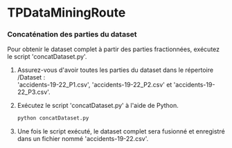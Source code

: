 # TPDataMiningRoute

### Concaténation des parties du dataset

Pour obtenir le dataset complet à partir des parties fractionnées, exécutez le script 'concatDataset.py'.

1. Assurez-vous d'avoir toutes les parties du dataset dans le répertoire /Dataset : </br>
   'accidents-19-22_P1.csv', 'accidents-19-22_P2.csv' et 'accidents-19-22_P3.csv'.
2. Exécutez le script 'concatDataset.py' à l'aide de Python.

   ```bash
   python concatDataset.py
   ```

3. Une fois le script exécuté, le dataset complet sera fusionné et enregistré dans un fichier nommé 'accidents-19-22.csv'.
